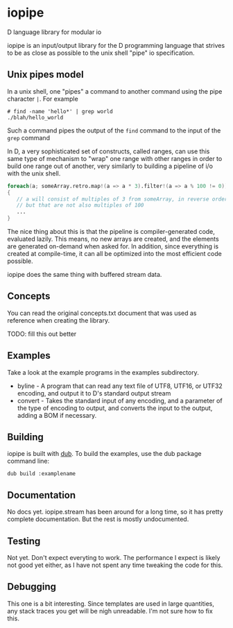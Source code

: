 # iopipe
D language library for modular io

iopipe is an input/output library for the D programming language that strives to be as close as
possible to the unix shell "pipe" io specification.

## Unix pipes model
In a unix shell, one "pipes" a command to another command using the pipe character `|`. For example
```
# find -name 'hello*' | grep world
./blah/hello_world
```

Such a command pipes the output of the `find` command to the input of the `grep` command

In D, a very sophisticated set of constructs, called ranges, can use this same type of mechanism
to "wrap" one range with other ranges in order to build one range out of another, very similarly to
building a pipeline of i/o with the unix shell.

```D
foreach(a; someArray.retro.map!(a => a * 3).filter!(a => a % 100 != 0))
{
   // a will consist of multiples of 3 from someArray, in reverse order,
   // but that are not also multiples of 100
   ...
}
```

The nice thing about this is that the pipeline is compiler-generated code, evaluated lazily. This
means, no new arrays are created, and the elements are generated on-demand when asked for. In addition,
since everything is created at compile-time, it can all be optimized into the most efficient code possible.

iopipe does the same thing with buffered stream data.

## Concepts

You can read the original concepts.txt document that was used as reference when creating the library.

TODO: fill this out better

## Examples

Take a look at the example programs in the examples subdirectory.
* byline - A program that can read any text file of UTF8, UTF16, or UTF32 encoding, and output it to D's
  standard output stream
* convert - Takes the standard input of any encoding, and a parameter of the type of encoding to output,
  and converts the input to the output, adding a BOM if necessary.
  
## Building

iopipe is built with [dub](http://code.dlang.org). To build the examples, use the dub package command line:

`dub build :examplename`

## Documentation

No docs yet. iopipe.stream has been around for a long time, so it has pretty complete documentation. But the
rest is mostly undocumented.

## Testing

Not yet. Don't expect everyting to work. The performance I expect is likely not good yet either, as I have
not spent any time tweaking the code for this.

## Debugging

This one is a bit interesting. Since templates are used in large quantities, any stack traces you get will
be nigh unreadable. I'm not sure how to fix this.
